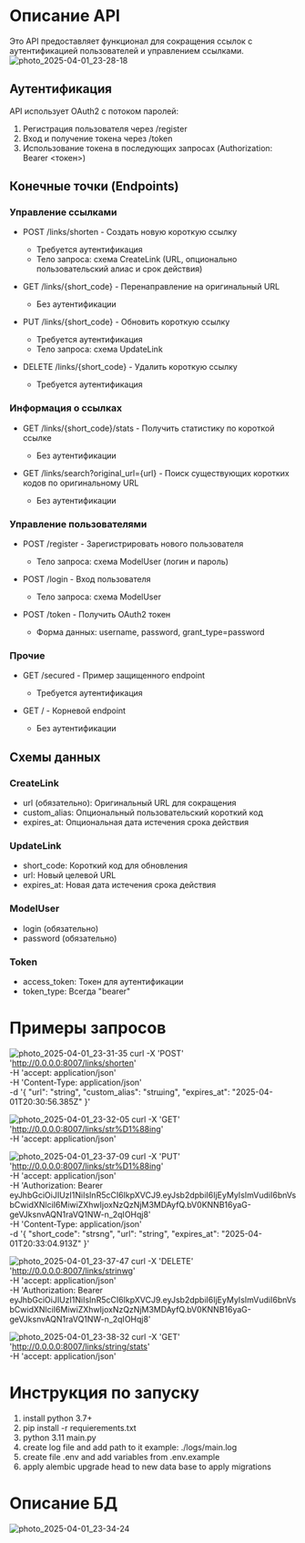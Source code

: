 # Описание API
Это API предоставляет функционал для сокращения ссылок с аутентификацией пользователей и управлением ссылками.
![photo_2025-04-01_23-28-18](https://github.com/user-attachments/assets/c4f19734-7b45-42bb-a1b7-27f421a4f388)

## Аутентификация

API использует OAuth2 с потоком паролей:
1. Регистрация пользователя через /register
2. Вход и получение токена через /token
3. Использование токена в последующих запросах (Authorization: Bearer <токен>)

## Конечные точки (Endpoints)

### Управление ссылками

- POST /links/shorten - Создать новую короткую ссылку
  - Требуется аутентификация
  - Тело запроса: схема CreateLink (URL, опционально пользовательский алиас и срок действия)
  
- GET /links/{short_code} - Перенаправление на оригинальный URL
  - Без аутентификации
  
- PUT /links/{short_code} - Обновить короткую ссылку
  - Требуется аутентификация
  - Тело запроса: схема UpdateLink
  
- DELETE /links/{short_code} - Удалить короткую ссылку
  - Требуется аутентификация

### Информация о ссылках

- GET /links/{short_code}/stats - Получить статистику по короткой ссылке
  - Без аутентификации

- GET /links/search?original_url={url} - Поиск существующих коротких кодов по оригинальному URL
  - Без аутентификации

### Управление пользователями

- POST /register - Зарегистрировать нового пользователя
  - Тело запроса: схема ModelUser (логин и пароль)
  
- POST /login - Вход пользователя
  - Тело запроса: схема ModelUser
  
- POST /token - Получить OAuth2 токен
  - Форма данных: username, password, grant_type=password

### Прочие

- GET /secured - Пример защищенного endpoint
  - Требуется аутентификация
  
- GET / - Корневой endpoint
  - Без аутентификации

## Схемы данных

### CreateLink
- url (обязательно): Оригинальный URL для сокращения
- custom_alias: Опциональный пользовательский короткий код
- expires_at: Опциональная дата истечения срока действия

### UpdateLink
- short_code: Короткий код для обновления
- url: Новый целевой URL
- expires_at: Новая дата истечения срока действия

### ModelUser
- login (обязательно)
- password (обязательно)

### Token
- access_token: Токен для аутентификации
- token_type: Всегда "bearer"

# Примеры запросов
![photo_2025-04-01_23-31-35](https://github.com/user-attachments/assets/163b6326-9ab2-4036-b889-d277dc08ca01)
curl -X 'POST' \
  'http://0.0.0.0:8007/links/shorten' \
  -H 'accept: application/json' \
  -H 'Content-Type: application/json' \
  -d '{
  "url": "string",
  "custom_alias": "strшing",
  "expires_at": "2025-04-01T20:30:56.385Z"
}'

![photo_2025-04-01_23-32-05](https://github.com/user-attachments/assets/e768e3a1-9319-4495-810f-c176a0c0ef14)
curl -X 'GET' \
  'http://0.0.0.0:8007/links/str%D1%88ing' \
  -H 'accept: application/json'

![photo_2025-04-01_23-37-09](https://github.com/user-attachments/assets/5245604a-6e22-4bd0-bf91-574b483a89ad)
curl -X 'PUT' \
  'http://0.0.0.0:8007/links/str%D1%88ing' \
  -H 'accept: application/json' \
  -H 'Authorization: Bearer eyJhbGciOiJIUzI1NiIsInR5cCI6IkpXVCJ9.eyJsb2dpbiI6IjEyMyIsImVudiI6bnVsbCwidXNlciI6MiwiZXhwIjoxNzQzNjM3MDAyfQ.bV0KNNB16yaG-geVJksnvAQN1raVQ1NW-n_2qIOHqj8' \
  -H 'Content-Type: application/json' \
  -d '{
  "short_code": "strsng",
  "url": "string",
  "expires_at": "2025-04-01T20:33:04.913Z"
}'

![photo_2025-04-01_23-37-47](https://github.com/user-attachments/assets/76ced835-84c8-4828-a132-a0b5a6b7bf84)
curl -X 'DELETE' \
  'http://0.0.0.0:8007/links/strinwg' \
  -H 'accept: application/json' \
  -H 'Authorization: Bearer eyJhbGciOiJIUzI1NiIsInR5cCI6IkpXVCJ9.eyJsb2dpbiI6IjEyMyIsImVudiI6bnVsbCwidXNlciI6MiwiZXhwIjoxNzQzNjM3MDAyfQ.bV0KNNB16yaG-geVJksnvAQN1raVQ1NW-n_2qIOHqj8'

![photo_2025-04-01_23-38-32](https://github.com/user-attachments/assets/d8be75d3-1906-4627-bef4-15f527553d08)
curl -X 'GET' \
  'http://0.0.0.0:8007/links/string/stats' \
  -H 'accept: application/json'

# Инструкция по запуску
1) install python 3.7+ 
2) pip install -r requierements.txt
3) python 3.11 main.py
4) create log file and add path to it example: ./logs/main.log
5) create file .env and add variables from .env.example
6) apply alembic upgrade head to new data base to apply migrations

# Описание БД
![photo_2025-04-01_23-34-24](https://github.com/user-attachments/assets/fba9f7a7-bf94-4637-a3a7-5baf697333d5)
